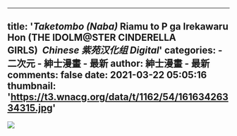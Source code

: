 
---
title: '_Taketombo (Naba)_ Riamu to P ga Irekawaru Hon (THE IDOLM@STER CINDERELLA GIRLS)  _Chinese_ _紫苑汉化组_ _Digital_'
categories: 
    - 二次元
    - 紳士漫畫 - 最新
author: 紳士漫畫 - 最新
comments: false
date: 2021-03-22 05:05:16
thumbnail: 'https://t3.wnacg.org/data/t/1162/54/16163426334315.jpg'
---

<div>   
<img src="https://t3.wnacg.org/data/t/1162/54/16163426334315.jpg" referrerpolicy="no-referrer">  
</div>
            